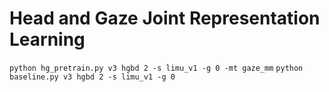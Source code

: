# Head and Gaze Joint Representation Learning

`python hg_pretrain.py v3 hgbd 2 -s limu_v1 -g 0 -mt gaze_mm`
`python baseline.py v3 hgbd 2 -s limu_v1 -g 0`

